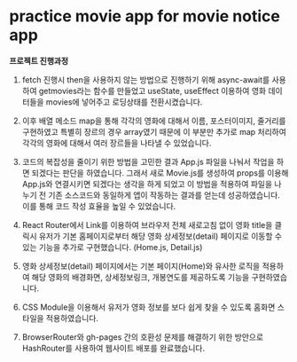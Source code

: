 # practice movie app for movie notice app

**프로젝트 진행과정**

1. fetch 진행시 then을 사용하지 않는 방법으로 진행하기 위해 async-await를 사용하여 getmovies라는 함수를 만들었고 useState, useEffect 이용하여 영화 데이터들을 movies에 넣어주고 로딩상태를 전환시켰습니다.

2. 이후 배열 메소드 map을 통해 각각의 영화에 대해서 이름, 포스터이미지, 줄거리를 구현하였고 특별히 장르의 경우 array였기 때문에 이 부분만 추가로 map 처리하여 각각의 영화에 대해서 여러 장르들을 나타낼 수 있었습니다.

3. 코드의 복잡성을 줄이기 위한 방법을 고민한 결과 App.js 파일을 나눠서 작업을 하면 되겠다는 판단을 하였습니다. 그래서 새로 Movie.js를 생성하여 props를 이용해 App.js와 연결시키면 되겠다는 생각을 하게 되었고 이 방법을 적용하여 파일을 나누기 전 기존 소스코드와 동일하게 앱이 작동하는 결과를 얻는데 성공하였습니다. 이를 통해 코드 작성 효율을 높일 수 있었습니다.

4. React Router에서 Link를 이용하여 브라우저 전체 새로고침 없이 영화 title을 클릭시 유저가 기본 홈페이지로부터 해당 영화 상세정보(detail) 페이지로 이동할 수 있는 기능을 추가로 구현했습니다. (Home.js, Detail.js)

5. 영화 상세정보(detail) 페이지에서는 기본 페이지(Home)와 유사한 로직을 적용하여 해당 영화의 배경화면, 상세정보링크, 개봉연도를 제공하도록 기능을 구현하였습니다.

6. CSS Module을 이용해서 유저가 영화 정보를 보다 쉽게 찾을 수 있도록 홈화면 스타일을 적용하였습니다.

7. BrowserRouter와 gh-pages 간의 호환성 문제를 해결하기 위한 방안으로 HashRouter를 사용하여 웹사이트 배포를 완료했습니다.

